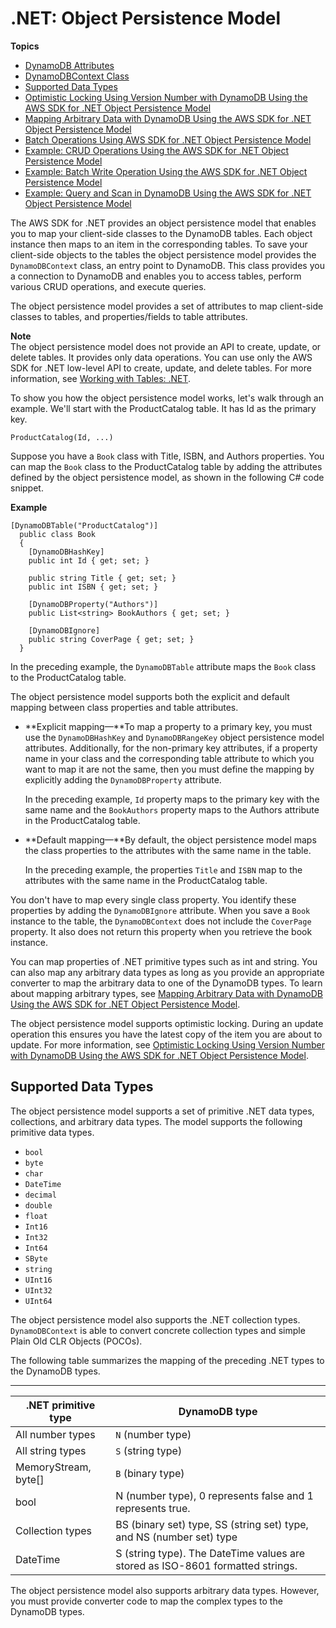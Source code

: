 # \.NET: Object Persistence Model<a name="DotNetSDKHighLevel"></a>

**Topics**
+ [DynamoDB Attributes](DeclarativeTagsList.md)
+ [DynamoDBContext Class](DotNetDynamoDBContext.md)
+ [Supported Data Types](#DotNetDynamoDBContext.SupportedTypes)
+ [Optimistic Locking Using Version Number with DynamoDB Using the AWS SDK for \.NET Object Persistence Model](DynamoDBContext.VersionSupport.md)
+ [Mapping Arbitrary Data with DynamoDB Using the AWS SDK for \.NET Object Persistence Model](DynamoDBContext.ArbitraryDataMapping.md)
+ [Batch Operations Using AWS SDK for \.NET Object Persistence Model](DotNetDynamoDBContext.BatchOperations.md)
+ [Example: CRUD Operations Using the AWS SDK for \.NET Object Persistence Model](CRUDHighLevelExample1.md)
+ [Example: Batch Write Operation Using the AWS SDK for \.NET Object Persistence Model](orm-dotnet-batchoperations-example.md)
+ [Example: Query and Scan in DynamoDB Using the AWS SDK for \.NET Object Persistence Model](DynamoDBContext.QueryScan.md)

The AWS SDK for \.NET provides an object persistence model that enables you to map your client\-side classes to the DynamoDB tables\. Each object instance then maps to an item in the corresponding tables\. To save your client\-side objects to the tables the object persistence model provides the `DynamoDBContext` class, an entry point to DynamoDB\. This class provides you a connection to DynamoDB and enables you to access tables, perform various CRUD operations, and execute queries\. 

The object persistence model provides a set of attributes to map client\-side classes to tables, and properties/fields to table attributes\. 

**Note**  
The object persistence model does not provide an API to create, update, or delete tables\. It provides only data operations\. You can use only the AWS SDK for \.NET low\-level API to create, update, and delete tables\. For more information, see [Working with Tables: \.NET](LowLevelDotNetWorkingWithTables.md)\.

To show you how the object persistence model works, let's walk through an example\. We'll start with the ProductCatalog table\. It has Id as the primary key\. 

```
ProductCatalog(Id, ...)
```

Suppose you have a `Book` class with Title, ISBN, and Authors properties\. You can map the `Book` class to the ProductCatalog table by adding the attributes defined by the object persistence model, as shown in the following C\# code snippet\. 

**Example**  

```
[DynamoDBTable("ProductCatalog")]
  public class Book
  {
    [DynamoDBHashKey]   
    public int Id { get; set; }

    public string Title { get; set; }
    public int ISBN { get; set; }

    [DynamoDBProperty("Authors")]    
    public List<string> BookAuthors { get; set; }

    [DynamoDBIgnore]    
    public string CoverPage { get; set; }
  }
```

In the preceding example, the `DynamoDBTable` attribute maps the `Book` class to the ProductCatalog table\. 

The object persistence model supports both the explicit and default mapping between class properties and table attributes\.
+ **Explicit mapping—**To map a property to a primary key, you must use the `DynamoDBHashKey` and `DynamoDBRangeKey` object persistence model attributes\. Additionally, for the non\-primary key attributes, if a property name in your class and the corresponding table attribute to which you want to map it are not the same, then you must define the mapping by explicitly adding the `DynamoDBProperty` attribute\. 

  In the preceding example, `Id` property maps to the primary key with the same name and the `BookAuthors` property maps to the Authors attribute in the ProductCatalog table\.
+ **Default mapping—**By default, the object persistence model maps the class properties to the attributes with the same name in the table\. 

  In the preceding example, the properties `Title` and `ISBN` map to the attributes with the same name in the ProductCatalog table\. 

You don't have to map every single class property\. You identify these properties by adding the `DynamoDBIgnore` attribute\. When you save a `Book` instance to the table, the `DynamoDBContext` does not include the `CoverPage` property\. It also does not return this property when you retrieve the book instance\. 

You can map properties of \.NET primitive types such as int and string\. You can also map any arbitrary data types as long as you provide an appropriate converter to map the arbitrary data to one of the DynamoDB types\. To learn about mapping arbitrary types, see [Mapping Arbitrary Data with DynamoDB Using the AWS SDK for \.NET Object Persistence Model](DynamoDBContext.ArbitraryDataMapping.md)\. 

The object persistence model supports optimistic locking\. During an update operation this ensures you have the latest copy of the item you are about to update\. For more information, see [Optimistic Locking Using Version Number with DynamoDB Using the AWS SDK for \.NET Object Persistence Model](DynamoDBContext.VersionSupport.md)\.

## Supported Data Types<a name="DotNetDynamoDBContext.SupportedTypes"></a>

The object persistence model supports a set of primitive \.NET data types, collections, and arbitrary data types\. The model supports the following primitive data types\. 
+ `bool`
+ `byte` 
+ `char`
+ `DateTime`
+ `decimal`
+ `double`
+ `float`
+ `Int16`
+ `Int32`
+ `Int64`
+ `SByte`
+ `string`
+ `UInt16`
+ `UInt32`
+ `UInt64`

The object persistence model also supports the \.NET collection types\. `DynamoDBContext` is able to convert concrete collection types and simple Plain Old CLR Objects \(POCOs\)\.

The following table summarizes the mapping of the preceding \.NET types to the DynamoDB types\.


****  

| \.NET primitive type | DynamoDB type | 
| --- | --- | 
|  All number types  |  `N` \(number type\)  | 
|  All string types  |  `S` \(string type\)   | 
|  MemoryStream, byte\[\]  |  `B` \(binary type\)   | 
| bool | N \(number type\), 0 represents false and 1 represents true\. | 
| Collection types | BS \(binary set\) type, SS \(string set\) type, and NS \(number set\) type | 
| DateTime | S \(string type\)\. The DateTime values are stored as ISO\-8601 formatted strings\. | 

The object persistence model also supports arbitrary data types\. However, you must provide converter code to map the complex types to the DynamoDB types\.
